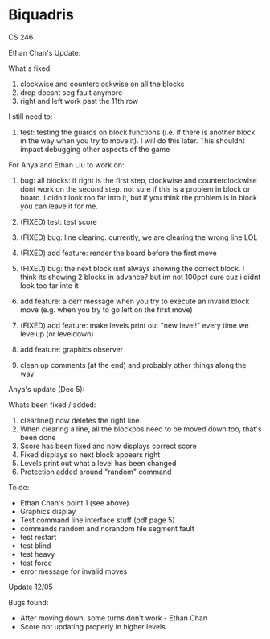 # Biquadris
CS 246

Ethan Chan's Update:

What's fixed:
1. clockwise and counterclockwise on all the blocks
2. drop doesnt seg fault anymore
3. right and left work past the 11th row

I still need to:
1. test: testing the guards on block functions (i.e. if there is another block in the way when you try to move it). I will do this later. This shouldnt impact debugging other aspects of the game

For Anya and Ethan Liu to work on:
1. bug: all blocks: if right is the first step, clockwise and counterclockwise dont work on the second step. not sure if this is a problem in block or board. I didn't look too far into it, but if you think the problem is in block you can leave it for me.

2. (FIXED) test: test score
3. (FIXED) bug: line clearing. currently, we are clearing the wrong line LOL
4. (FIXED) add feature: render the board before the first move
5. (FIXED) bug: the next block isnt always showing the correct block. I think its showing 2 blocks in advance? but im not 100pct sure cuz i didnt look too far into it
6. add feature: a cerr message when you try to execute an invalid block move (e.g. when you try to go left on the first move)
7. (FIXED) add feature: make levels print out "new level!" every time we levelup (or leveldown)
8. add feature: graphics observer
9. clean up comments (at the end) and probably other things along the way




Anya's update (Dec 5):

Whats been fixed / added:
1. clearline() now deletes the right line
2. When clearing a line, all the blockpos need to be moved down too, that's been done
3. Score has been fixed and now displays correct score
4. Fixed displays so next block appears right
5. Levels print out what a level has been changed
6. Protection added around "random" command

To do:
- Ethan Chan's point 1 (see above)
- Graphics display
- Test command line interface stuff (pdf page 5)
- commands random and norandom file segment fault
- test restart
- test blind
- test heavy
- test force
- error message for invalid moves

Update 12/05

Bugs found:
- After moving down, some turns don't work - Ethan Chan
- Score not updating properly in higher levels


